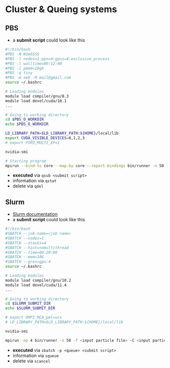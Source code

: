 # Cluster & Queing systems

## PBS

* a **submit script** could look like this

```sh
#!/bin/bash
#PBS -N N1e6SSG
#PBS -l nodes=1:ppn=4:gpus=4:exclusive_process
#PBS -l walltime=00:12:00
#PBS -l pmem=10gb
#PBS -q tiny
#PBS -m aeb -M mail@gmail.com
source ~/.bashrc

# Loading modules
module load compiler/gnu/8.3
module load devel/cuda/10.1
...

# Going to working directory
cd $PBS_O_WORKDIR
echo $PBS_O_WORKDIR

LD_LIBRARY_PATH=$LD_LIBRARY_PATH:${HOME}/local/lib
export CUDA_VISIBLE_DEVICES=0,1,2,3
# export PSM3_MULTI_EP=1

nvidia-smi

# Starting program
mpirun --bind-to core --map-by core --report-bindings bin/runner -n 50 -f <input particle file> -C <config file>
```

* **executed** via `qsub <submit script>`
* information via `qstat`
* delete via `qdel`

## Slurm


* [Slurm documentation](https://slurm.schedmd.com/documentation.html)
* a **submit script** could look like this

```sh
#!/bin/bash
#SBATCH --job-name=<job name>
#SBATCH --nodes=1
#SBATCH --ntasks=4
#SBATCH --hint=nomultithread
#SBATCH --time=00:20:00
#SBATCH --mem=10G
#SBATCH --gres=gpu:4
source ~/.bashrc

# Loading modules
module load compiler/gnu/10.2
module load devel/cuda/11.4
...

# Going to working directory
cd $SLURM_SUBMIT_DIR
echo $SLURM_SUBMIT_DIR

# export OMPI_MCA_pml=ucx
# LD_LIBRARY_PATH=$LD_LIBRARY_PATH:${HOME}/local/lib

nvidia-smi

mpirun -np 4 bin/runner -n 50 -f <input particle file> -C <input particle file> -m <material config file>
```

* **executed** via `sbatch -p <queue> <submit script>`
* information via `squeue`
* delete via `scancel`
